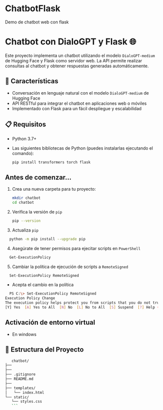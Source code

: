 # ChatbotFlask
Demo de chatbot web con flask 


# Chatbot con DialoGPT y Flask 🌐

Este proyecto implementa un chatbot utilizando el modelo `DialoGPT-medium` de Hugging Face y Flask como servidor web. La API permite realizar consultas al chatbot y obtener respuestas generadas automáticamente.

## 🚀 Características

- Conversación en lenguaje natural con el modelo `DialoGPT-medium` de Hugging Face
- API RESTful para integrar el chatbot en aplicaciones web o móviles
- Implementado con Flask para un fácil despliegue y escalabilidad

## 📋 Requisitos

- Python 3.7+
- Las siguientes bibliotecas de Python (puedes instalarlas ejecutando el comando):

    ```bash
    pip install transformers torch flask
    ```
## Antes de comenzar...
1. Crea una nueva carpeta para tu proyecto:
    ```bash
    mkdir chatbot
    cd chatbot
    ```
2. Verifica la versión de `pip`
      ```bash
    pip --version
    ```
3. Actualiza `pip`
```bash
  python -m pip install --upgrade pip
```
4. Asegúrate de tener permisos para ejecitar scripts en `PowerShell`
```bash
  Get-ExecutionPolicy
```
5. Cambiar la política de ejecución de scripts a `RemoteSigned`
```bash
  Set-ExecutionPolicy RemoteSigned
```
- Acepta el cambio en la política
```bash
  PS C:\> Set-ExecutionPolicy RemoteSigned
Execution Policy Change
The execution policy helps protect you from scripts that you do not trust. Changing the execution policy might expose you to the security risks described in the about_Execution_Policies help topic at https://go.microsoft.com/fwlink/?LinkID=135170. Do you want to change the execution policy?
[Y] Yes  [A] Yes to All  [N] No  [L] No to All  [S] Suspend  [?] Help (default is "N"): Y
```
    
  ## Activación de entorno virtual
  - En windows

## 📁 Estructura del Proyecto
 ```bash
    chatbot/
├── 
├── 
├── .gitignore
├── README.md
├── 
├── templates/
│   └── index.html
└── static/
    └── styles.css
    ```
